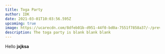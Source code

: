 ```yaml
---
title: Toga Party
author: IDK
date: 2021-03-01T10:03:56.595Z
upcoming: true
image: https://ucarecdn.com/8dfeb01b-d951-44f0-bd0a-7551f7858a37/-/preview/
description: The toga party is blank blank blank
---
```

Hello **jxjksa**
